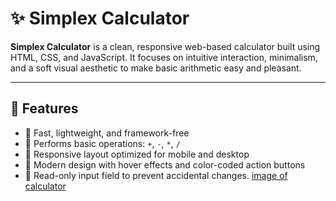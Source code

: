 # ✨ Simplex Calculator

**Simplex Calculator** is a clean, responsive web-based calculator built using HTML, CSS, and JavaScript. It focuses on intuitive interaction, minimalism, and a soft visual aesthetic to make basic arithmetic easy and pleasant.

---

## 🔧 Features

- 🚀 Fast, lightweight, and framework-free
- 🧮 Performs basic operations: `+`, `-`, `*`, `/`
- 📱 Responsive layout optimized for mobile and desktop
- 🎨 Modern design with hover effects and color-coded action buttons
- 🚫 Read-only input field to prevent accidental changes.
  [image of calculator](https://github.com/Priyanka331/Simplex_Calculator/blob/main/Screenshot%202025-07-08%20194327.png?raw=true)
